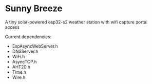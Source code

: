 # Sunny Breeze
A tiny solar-powered esp32-s2 weather station with wifi capture portal access


Current dependencies:
- EspAsyncWebServer.h
- DNSServer.h
- WiFi.h
- AsyncTCP.h
- AHT20.h
- Time.h
- Wire.h


